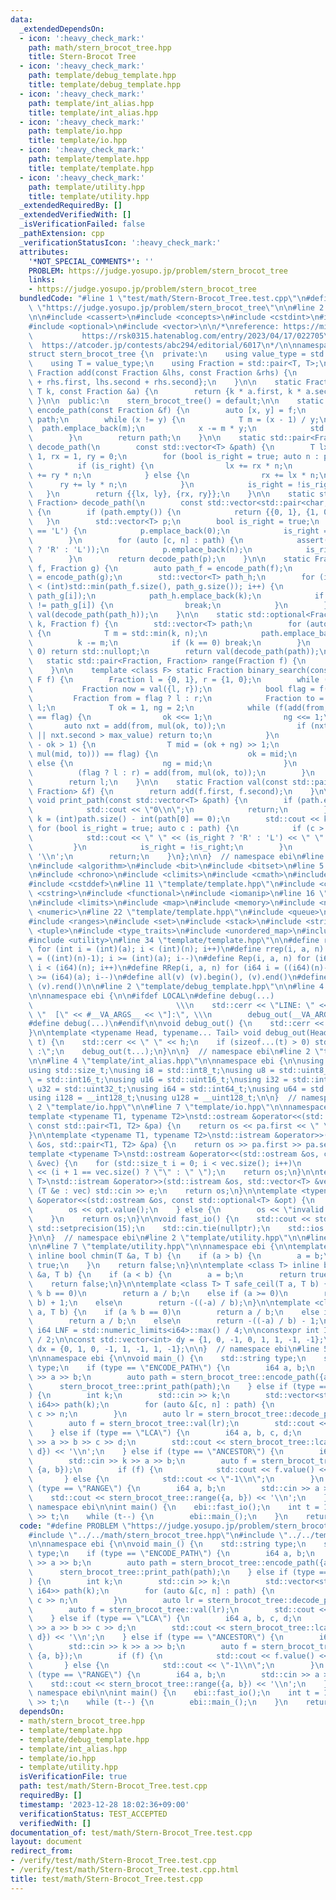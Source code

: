 ```yaml
---
data:
  _extendedDependsOn:
  - icon: ':heavy_check_mark:'
    path: math/stern_brocot_tree.hpp
    title: Stern-Brocot Tree
  - icon: ':heavy_check_mark:'
    path: template/debug_template.hpp
    title: template/debug_template.hpp
  - icon: ':heavy_check_mark:'
    path: template/int_alias.hpp
    title: template/int_alias.hpp
  - icon: ':heavy_check_mark:'
    path: template/io.hpp
    title: template/io.hpp
  - icon: ':heavy_check_mark:'
    path: template/template.hpp
    title: template/template.hpp
  - icon: ':heavy_check_mark:'
    path: template/utility.hpp
    title: template/utility.hpp
  _extendedRequiredBy: []
  _extendedVerifiedWith: []
  _isVerificationFailed: false
  _pathExtension: cpp
  _verificationStatusIcon: ':heavy_check_mark:'
  attributes:
    '*NOT_SPECIAL_COMMENTS*': ''
    PROBLEM: https://judge.yosupo.jp/problem/stern_brocot_tree
    links:
    - https://judge.yosupo.jp/problem/stern_brocot_tree
  bundledCode: "#line 1 \"test/math/Stern-Brocot_Tree.test.cpp\"\n#define PROBLEM\
    \ \"https://judge.yosupo.jp/problem/stern_brocot_tree\"\n\n#line 2 \"math/stern_brocot_tree.hpp\"\
    \n\n#include <cassert>\n#include <concepts>\n#include <cstdint>\n#include <iostream>\n\
    #include <optional>\n#include <vector>\n\n/*\nreference: https://miscalc.hatenablog.com/entry/2023/12/22/213007\n\
    \           https://rsk0315.hatenablog.com/entry/2023/04/17/022705\n         \
    \  https://atcoder.jp/contests/abc294/editorial/6017\n*/\n\nnamespace ebi {\n\n\
    struct stern_brocot_tree {\n  private:\n    using value_type = std::int64_t;\n\
    \    using T = value_type;\n    using Fraction = std::pair<T, T>;\n\n    static\
    \ Fraction add(const Fraction &lhs, const Fraction &rhs) {\n        return {lhs.first\
    \ + rhs.first, lhs.second + rhs.second};\n    }\n\n    static Fraction mul(const\
    \ T k, const Fraction &a) {\n        return {k * a.first, k * a.second};\n   \
    \ }\n\n  public:\n    stern_brocot_tree() = default;\n\n    static std::vector<T>\
    \ encode_path(const Fraction &f) {\n        auto [x, y] = f;\n        std::vector<T>\
    \ path;\n        while (x != y) {\n            T m = (x - 1) / y;\n          \
    \  path.emplace_back(m);\n            x -= m * y;\n            std::swap(x, y);\n\
    \        }\n        return path;\n    }\n\n    static std::pair<Fraction, Fraction>\
    \ decode_path(\n        const std::vector<T> &path) {\n        T lx = 0, ly =\
    \ 1, rx = 1, ry = 0;\n        for (bool is_right = true; auto n : path) {\n  \
    \          if (is_right) {\n                lx += rx * n;\n                ly\
    \ += ry * n;\n            } else {\n                rx += lx * n;\n          \
    \      ry += ly * n;\n            }\n            is_right = !is_right;\n     \
    \   }\n        return {{lx, ly}, {rx, ry}};\n    }\n\n    static std::pair<Fraction,\
    \ Fraction> decode_path(\n        const std::vector<std::pair<char, T>> &path)\
    \ {\n        if (path.empty()) {\n            return {{0, 1}, {1, 0}};\n     \
    \   }\n        std::vector<T> p;\n        bool is_right = true;\n        if (path[0].first\
    \ == 'L') {\n            p.emplace_back(0);\n            is_right = !is_right;\n\
    \        }\n        for (auto [c, n] : path) {\n            assert(c == (is_right\
    \ ? 'R' : 'L'));\n            p.emplace_back(n);\n            is_right = !is_right;\n\
    \        }\n        return decode_path(p);\n    }\n\n    static Fraction lca(Fraction\
    \ f, Fraction g) {\n        auto path_f = encode_path(f);\n        auto path_g\
    \ = encode_path(g);\n        std::vector<T> path_h;\n        for (int i = 0; i\
    \ < (int)std::min(path_f.size(), path_g.size()); i++) {\n            T k = std::min(path_f[i],\
    \ path_g[i]);\n            path_h.emplace_back(k);\n            if (path_f[i]\
    \ != path_g[i]) {\n                break;\n            }\n        }\n        return\
    \ val(decode_path(path_h));\n    }\n\n    static std::optional<Fraction> ancestor(T\
    \ k, Fraction f) {\n        std::vector<T> path;\n        for (auto n : encode_path(f))\
    \ {\n            T m = std::min(k, n);\n            path.emplace_back(m);\n  \
    \          k -= m;\n            if (k == 0) break;\n        }\n        if (k >\
    \ 0) return std::nullopt;\n        return val(decode_path(path));\n    }\n\n \
    \   static std::pair<Fraction, Fraction> range(Fraction f) {\n        return decode_path(encode_path(f));\n\
    \    }\n\n    template <class F> static Fraction binary_search(const T max_value,\
    \ F f) {\n        Fraction l = {0, 1}, r = {1, 0};\n        while (true) {\n \
    \           Fraction now = val({l, r});\n            bool flag = f(now);\n   \
    \         Fraction from = flag ? l : r;\n            Fraction to = flag ? r :\
    \ l;\n            T ok = 1, ng = 2;\n            while (f(add(from, mul(ng, to)))\
    \ == flag) {\n                ok <<= 1;\n                ng <<= 1;\n         \
    \       auto nxt = add(from, mul(ok, to));\n                if (nxt.first > max_value\
    \ || nxt.second > max_value) return to;\n            }\n            while (ng\
    \ - ok > 1) {\n                T mid = (ok + ng) >> 1;\n                if (f(add(from,\
    \ mul(mid, to))) == flag) {\n                    ok = mid;\n                }\
    \ else {\n                    ng = mid;\n                }\n            }\n  \
    \          (flag ? l : r) = add(from, mul(ok, to));\n        }\n        assert(0);\n\
    \        return l;\n    }\n\n    static Fraction val(const std::pair<Fraction,\
    \ Fraction> &f) {\n        return add(f.first, f.second);\n    }\n\n    static\
    \ void print_path(const std::vector<T> &path) {\n        if (path.empty()) {\n\
    \            std::cout << \"0\\n\";\n            return;\n        }\n        int\
    \ k = (int)path.size() - int(path[0] == 0);\n        std::cout << k;\n       \
    \ for (bool is_right = true; auto c : path) {\n            if (c > 0) {\n    \
    \            std::cout << \" \" << (is_right ? 'R' : 'L') << \" \" << c;\n   \
    \         }\n            is_right = !is_right;\n        }\n        std::cout <<\
    \ '\\n';\n        return;\n    }\n};\n\n}  // namespace ebi\n#line 1 \"template/template.hpp\"\
    \n#include <algorithm>\n#include <bit>\n#include <bitset>\n#line 5 \"template/template.hpp\"\
    \n#include <chrono>\n#include <climits>\n#include <cmath>\n#include <complex>\n\
    #include <cstddef>\n#line 11 \"template/template.hpp\"\n#include <cstdlib>\n#include\
    \ <cstring>\n#include <functional>\n#include <iomanip>\n#line 16 \"template/template.hpp\"\
    \n#include <limits>\n#include <map>\n#include <memory>\n#include <numbers>\n#include\
    \ <numeric>\n#line 22 \"template/template.hpp\"\n#include <queue>\n#include <random>\n\
    #include <ranges>\n#include <set>\n#include <stack>\n#include <string>\n#include\
    \ <tuple>\n#include <type_traits>\n#include <unordered_map>\n#include <unordered_set>\n\
    #include <utility>\n#line 34 \"template/template.hpp\"\n\n#define rep(i, a, n)\
    \ for (int i = (int)(a); i < (int)(n); i++)\n#define rrep(i, a, n) for (int i\
    \ = ((int)(n)-1); i >= (int)(a); i--)\n#define Rep(i, a, n) for (i64 i = (i64)(a);\
    \ i < (i64)(n); i++)\n#define RRep(i, a, n) for (i64 i = ((i64)(n)-i64(1)); i\
    \ >= (i64)(a); i--)\n#define all(v) (v).begin(), (v).end()\n#define rall(v) (v).rbegin(),\
    \ (v).rend()\n\n#line 2 \"template/debug_template.hpp\"\n\n#line 4 \"template/debug_template.hpp\"\
    \n\nnamespace ebi {\n\n#ifdef LOCAL\n#define debug(...)                      \
    \                                \\\n    std::cerr << \"LINE: \" << __LINE__ <<\
    \ \"  [\" << #__VA_ARGS__ << \"]:\", \\\n        debug_out(__VA_ARGS__)\n#else\n\
    #define debug(...)\n#endif\n\nvoid debug_out() {\n    std::cerr << std::endl;\n\
    }\n\ntemplate <typename Head, typename... Tail> void debug_out(Head h, Tail...\
    \ t) {\n    std::cerr << \" \" << h;\n    if (sizeof...(t) > 0) std::cerr << \"\
    \ :\";\n    debug_out(t...);\n}\n\n}  // namespace ebi\n#line 2 \"template/int_alias.hpp\"\
    \n\n#line 4 \"template/int_alias.hpp\"\n\nnamespace ebi {\n\nusing ld = long double;\n\
    using std::size_t;\nusing i8 = std::int8_t;\nusing u8 = std::uint8_t;\nusing i16\
    \ = std::int16_t;\nusing u16 = std::uint16_t;\nusing i32 = std::int32_t;\nusing\
    \ u32 = std::uint32_t;\nusing i64 = std::int64_t;\nusing u64 = std::uint64_t;\n\
    using i128 = __int128_t;\nusing u128 = __uint128_t;\n\n}  // namespace ebi\n#line\
    \ 2 \"template/io.hpp\"\n\n#line 7 \"template/io.hpp\"\n\nnamespace ebi {\n\n\
    template <typename T1, typename T2>\nstd::ostream &operator<<(std::ostream &os,\
    \ const std::pair<T1, T2> &pa) {\n    return os << pa.first << \" \" << pa.second;\n\
    }\n\ntemplate <typename T1, typename T2>\nstd::istream &operator>>(std::istream\
    \ &os, std::pair<T1, T2> &pa) {\n    return os >> pa.first >> pa.second;\n}\n\n\
    template <typename T>\nstd::ostream &operator<<(std::ostream &os, const std::vector<T>\
    \ &vec) {\n    for (std::size_t i = 0; i < vec.size(); i++)\n        os << vec[i]\
    \ << (i + 1 == vec.size() ? \"\" : \" \");\n    return os;\n}\n\ntemplate <typename\
    \ T>\nstd::istream &operator>>(std::istream &os, std::vector<T> &vec) {\n    for\
    \ (T &e : vec) std::cin >> e;\n    return os;\n}\n\ntemplate <typename T>\nstd::ostream\
    \ &operator<<(std::ostream &os, const std::optional<T> &opt) {\n    if (opt) {\n\
    \        os << opt.value();\n    } else {\n        os << \"invalid value\";\n\
    \    }\n    return os;\n}\n\nvoid fast_io() {\n    std::cout << std::fixed <<\
    \ std::setprecision(15);\n    std::cin.tie(nullptr);\n    std::ios::sync_with_stdio(false);\n\
    }\n\n}  // namespace ebi\n#line 2 \"template/utility.hpp\"\n\n#line 5 \"template/utility.hpp\"\
    \n\n#line 7 \"template/utility.hpp\"\n\nnamespace ebi {\n\ntemplate <class T>\
    \ inline bool chmin(T &a, T b) {\n    if (a > b) {\n        a = b;\n        return\
    \ true;\n    }\n    return false;\n}\n\ntemplate <class T> inline bool chmax(T\
    \ &a, T b) {\n    if (a < b) {\n        a = b;\n        return true;\n    }\n\
    \    return false;\n}\n\ntemplate <class T> T safe_ceil(T a, T b) {\n    if (a\
    \ % b == 0)\n        return a / b;\n    else if (a >= 0)\n        return (a /\
    \ b) + 1;\n    else\n        return -((-a) / b);\n}\n\ntemplate <class T> T safe_floor(T\
    \ a, T b) {\n    if (a % b == 0)\n        return a / b;\n    else if (a >= 0)\n\
    \        return a / b;\n    else\n        return -((-a) / b) - 1;\n}\n\nconstexpr\
    \ i64 LNF = std::numeric_limits<i64>::max() / 4;\n\nconstexpr int INF = std::numeric_limits<int>::max()\
    \ / 2;\n\nconst std::vector<int> dy = {1, 0, -1, 0, 1, 1, -1, -1};\nconst std::vector<int>\
    \ dx = {0, 1, 0, -1, 1, -1, 1, -1};\n\n}  // namespace ebi\n#line 5 \"test/math/Stern-Brocot_Tree.test.cpp\"\
    \n\nnamespace ebi {\n\nvoid main_() {\n    std::string type;\n    std::cin >>\
    \ type;\n    if (type == \"ENCODE_PATH\") {\n        i64 a, b;\n        std::cin\
    \ >> a >> b;\n        auto path = stern_brocot_tree::encode_path({a, b});\n  \
    \      stern_brocot_tree::print_path(path);\n    } else if (type == \"DECODE_PATH\"\
    ) {\n        int k;\n        std::cin >> k;\n        std::vector<std::pair<char,\
    \ i64>> path(k);\n        for (auto &[c, n] : path) {\n            std::cin >>\
    \ c >> n;\n        }\n        auto lr = stern_brocot_tree::decode_path(path);\n\
    \        auto f = stern_brocot_tree::val(lr);\n        std::cout << f << '\\n';\n\
    \    } else if (type == \"LCA\") {\n        i64 a, b, c, d;\n        std::cin\
    \ >> a >> b >> c >> d;\n        std::cout << stern_brocot_tree::lca({a, b}, {c,\
    \ d}) << '\\n';\n    } else if (type == \"ANCESTOR\") {\n        i64 k, a, b;\n\
    \        std::cin >> k >> a >> b;\n        auto f = stern_brocot_tree::ancestor(k,\
    \ {a, b});\n        if (f) {\n            std::cout << f.value() << '\\n';\n \
    \       } else {\n            std::cout << \"-1\\n\";\n        }\n    } else if\
    \ (type == \"RANGE\") {\n        i64 a, b;\n        std::cin >> a >> b;\n    \
    \    std::cout << stern_brocot_tree::range({a, b}) << '\\n';\n    }\n}\n\n}  //\
    \ namespace ebi\n\nint main() {\n    ebi::fast_io();\n    int t = 1;\n    std::cin\
    \ >> t;\n    while (t--) {\n        ebi::main_();\n    }\n    return 0;\n}\n"
  code: "#define PROBLEM \"https://judge.yosupo.jp/problem/stern_brocot_tree\"\n\n\
    #include \"../../math/stern_brocot_tree.hpp\"\n#include \"../../template/template.hpp\"\
    \n\nnamespace ebi {\n\nvoid main_() {\n    std::string type;\n    std::cin >>\
    \ type;\n    if (type == \"ENCODE_PATH\") {\n        i64 a, b;\n        std::cin\
    \ >> a >> b;\n        auto path = stern_brocot_tree::encode_path({a, b});\n  \
    \      stern_brocot_tree::print_path(path);\n    } else if (type == \"DECODE_PATH\"\
    ) {\n        int k;\n        std::cin >> k;\n        std::vector<std::pair<char,\
    \ i64>> path(k);\n        for (auto &[c, n] : path) {\n            std::cin >>\
    \ c >> n;\n        }\n        auto lr = stern_brocot_tree::decode_path(path);\n\
    \        auto f = stern_brocot_tree::val(lr);\n        std::cout << f << '\\n';\n\
    \    } else if (type == \"LCA\") {\n        i64 a, b, c, d;\n        std::cin\
    \ >> a >> b >> c >> d;\n        std::cout << stern_brocot_tree::lca({a, b}, {c,\
    \ d}) << '\\n';\n    } else if (type == \"ANCESTOR\") {\n        i64 k, a, b;\n\
    \        std::cin >> k >> a >> b;\n        auto f = stern_brocot_tree::ancestor(k,\
    \ {a, b});\n        if (f) {\n            std::cout << f.value() << '\\n';\n \
    \       } else {\n            std::cout << \"-1\\n\";\n        }\n    } else if\
    \ (type == \"RANGE\") {\n        i64 a, b;\n        std::cin >> a >> b;\n    \
    \    std::cout << stern_brocot_tree::range({a, b}) << '\\n';\n    }\n}\n\n}  //\
    \ namespace ebi\n\nint main() {\n    ebi::fast_io();\n    int t = 1;\n    std::cin\
    \ >> t;\n    while (t--) {\n        ebi::main_();\n    }\n    return 0;\n}"
  dependsOn:
  - math/stern_brocot_tree.hpp
  - template/template.hpp
  - template/debug_template.hpp
  - template/int_alias.hpp
  - template/io.hpp
  - template/utility.hpp
  isVerificationFile: true
  path: test/math/Stern-Brocot_Tree.test.cpp
  requiredBy: []
  timestamp: '2023-12-28 18:02:36+09:00'
  verificationStatus: TEST_ACCEPTED
  verifiedWith: []
documentation_of: test/math/Stern-Brocot_Tree.test.cpp
layout: document
redirect_from:
- /verify/test/math/Stern-Brocot_Tree.test.cpp
- /verify/test/math/Stern-Brocot_Tree.test.cpp.html
title: test/math/Stern-Brocot_Tree.test.cpp
---
```

